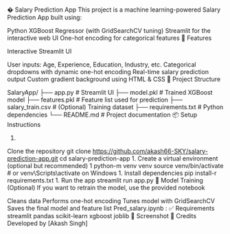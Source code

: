� Salary Prediction App
 This project is a machine learning-powered Salary Prediction App built using:
 
Python
 XGBoost Regressor (with GridSearchCV tuning)
 Streamlit for the interactive web UI
 One-hot encoding for categorical features
 🚀 Features
 
Interactive Streamlit UI

 User inputs: Age, Experience, Education, Industry, etc.
 Categorical dropdowns with dynamic one-hot encoding
 Real-time salary prediction output
 Custom gradient background using HTML & CSS
 📁 Project Structure
 
 SalaryApp/
 ├── app.py                 # Streamlit UI
 ├── model.pkl              # Trained XGBoost model
 ├── features.pkl           # Feature list used for prediction
 ├── salary_train.csv       # (Optional) Training dataset
 ├── requirements.txt       # Python dependencies
 └── README.md              # Project documentation
 📦 Setup Instructions
 
 1. 
Clone the repository
 git clone https://github.com/akash66-SKY/salary-prediction-app.git
 cd salary-prediction-app
 1. 
Create a virtual environment (optional but recommended)
 1
python-m venv venv
 source venv/bin/activate # or venv\Scripts\activate on Windows
 1. 
Install dependencies
 pip install-r requirements.txt
 1. 
Run the app
 streamlit run app.py
 🧠 Model Training (Optional)
 If you want to retrain the model, use the provided notebook 
 
Cleans data
 Performs one-hot encoding
 Tunes model with GridSearchCV
 Saves the final model and feature list
 Pred_salary.ipynb :
 ✅ Requirements
 streamlit
 pandas
 scikit-learn
 xgboost
 joblib
 📸 Screenshot
 🙌 Credits
 Developed by [Akash Singh]
